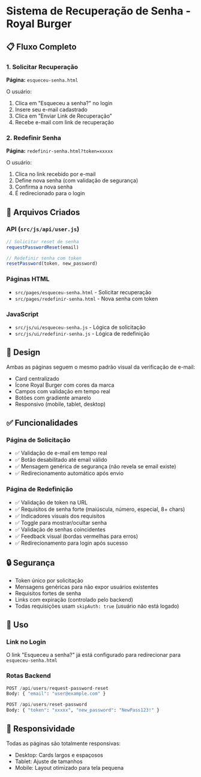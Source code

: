 # Sistema de Recuperação de Senha - Royal Burger

## 📋 Fluxo Completo

### 1. Solicitar Recuperação
**Página:** `esqueceu-senha.html`

O usuário:
1. Clica em "Esqueceu a senha?" no login
2. Insere seu e-mail cadastrado
3. Clica em "Enviar Link de Recuperação"
4. Recebe e-mail com link de recuperação

### 2. Redefinir Senha
**Página:** `redefinir-senha.html?token=xxxxx`

O usuário:
1. Clica no link recebido por e-mail
2. Define nova senha (com validação de segurança)
3. Confirma a nova senha
4. É redirecionado para o login

## 🔧 Arquivos Criados

### API (`src/js/api/user.js`)
```javascript
// Solicitar reset de senha
requestPasswordReset(email)

// Redefinir senha com token
resetPassword(token, new_password)
```

### Páginas HTML
- `src/pages/esqueceu-senha.html` - Solicitar recuperação
- `src/pages/redefinir-senha.html` - Nova senha com token

### JavaScript
- `src/js/ui/esqueceu-senha.js` - Lógica de solicitação
- `src/js/ui/redefinir-senha.js` - Lógica de redefinição

## 🎨 Design

Ambas as páginas seguem o mesmo padrão visual da verificação de e-mail:
- Card centralizado
- Ícone Royal Burger com cores da marca
- Campos com validação em tempo real
- Botões com gradiente amarelo
- Responsivo (mobile, tablet, desktop)

## ✅ Funcionalidades

### Página de Solicitação
- ✅ Validação de e-mail em tempo real
- ✅ Botão desabilitado até email válido
- ✅ Mensagem genérica de segurança (não revela se email existe)
- ✅ Redirecionamento automático após envio

### Página de Redefinição
- ✅ Validação de token na URL
- ✅ Requisitos de senha forte (maiúscula, número, especial, 8+ chars)
- ✅ Indicadores visuais dos requisitos
- ✅ Toggle para mostrar/ocultar senha
- ✅ Validação de senhas coincidentes
- ✅ Feedback visual (bordas vermelhas para erros)
- ✅ Redirecionamento para login após sucesso

## 🔒 Segurança

- Token único por solicitação
- Mensagens genéricas para não expor usuários existentes
- Requisitos fortes de senha
- Links com expiração (controlado pelo backend)
- Todas requisições usam `skipAuth: true` (usuário não está logado)

## 🚀 Uso

### Link no Login
O link "Esqueceu a senha?" já está configurado para redirecionar para `esqueceu-senha.html`

### Rotas Backend
```python
POST /api/users/request-password-reset
Body: { "email": "user@example.com" }

POST /api/users/reset-password
Body: { "token": "xxxxx", "new_password": "NewPass123!" }
```

## 📱 Responsividade

Todas as páginas são totalmente responsivas:
- Desktop: Cards largos e espaçosos
- Tablet: Ajuste de tamanhos
- Mobile: Layout otimizado para tela pequena
